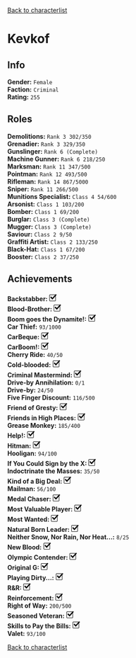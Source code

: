 [Back to characterlist](../Overview.md)

# Kevkof

## Info

**Gender:** `Female`  
**Faction:** `Criminal`  
**Rating:** `255`  

## Roles

**Demolitions:** `Rank 3 302/350`  
**Grenadier:** `Rank 3 329/350`  
**Gunslinger:** `Rank 6 (Complete)`  
**Machine Gunner:** `Rank 6 218/250`  
**Marksman:** `Rank 11 347/500`  
**Pointman:** `Rank 12 493/500`  
**Rifleman:** `Rank 14 867/5000`  
**Sniper:** `Rank 11 266/500`  
**Munitions Specialist:** `Class 4 54/600`  
**Arsonist:** `Class 1 103/200`  
**Bomber:** `Class 1 69/200`  
**Burglar:** `Class 3 (Complete)`  
**Mugger:** `Class 3 (Complete)`  
**Saviour:** `Class 2 9/50`  
**Graffiti Artist:** `Class 2 133/250`  
**Black-Hat:** `Class 1 67/200`  
**Booster:** `Class 2 37/250`  

## Achievements

**Backstabber:** ![Check](../../Images/check.png)  
**Blood-Brother:** ![Check](../../Images/check.png)  
**Boom goes the Dynamite!:** ![Check](../../Images/check.png)  
**Car Thief:** `93/1000`  
**CarBeque:** ![Check](../../Images/check.png)  
**CarBoom!:** ![Check](../../Images/check.png)  
**Cherry Ride:** `40/50`  
**Cold-blooded:** ![Check](../../Images/check.png)  
**Criminal Mastermind:** ![Check](../../Images/check.png)  
**Drive-by Annihilation:** `0/1`  
**Drive-by:** `24/50`  
**Five Finger Discount:** `116/500`  
**Friend of Gresty:** ![Check](../../Images/check.png)  
**Friends in High Places:** ![Check](../../Images/check.png)  
**Grease Monkey:** `185/400`  
**Help!:** ![Check](../../Images/check.png)  
**Hitman:** ![Check](../../Images/check.png)  
**Hooligan:** `94/100`  
**If You Could Sign by the X:** ![Check](../../Images/check.png)  
**Indoctrinate the Masses:** `35/50`  
**Kind of a Big Deal:** ![Check](../../Images/check.png)  
**Mailman:** `56/100`  
**Medal Chaser:** ![Check](../../Images/check.png)  
**Most Valuable Player:** ![Check](../../Images/check.png)  
**Most Wanted:** ![Check](../../Images/check.png)  
**Natural Born Leader:** ![Check](../../Images/check.png)  
**Neither Snow, Nor Rain, Nor Heat...:** `8/25`  
**New Blood:** ![Check](../../Images/check.png)  
**Olympic Contender:** ![Check](../../Images/check.png)  
**Original G:** ![Check](../../Images/check.png)  
**Playing Dirty...:** ![Check](../../Images/check.png)  
**R&R:** ![Check](../../Images/check.png)  
**Reinforcement:** ![Check](../../Images/check.png)  
**Right of Way:** `200/500`  
**Seasoned Veteran:** ![Check](../../Images/check.png)  
**Skills to Pay the Bills:** ![Check](../../Images/check.png)  
**Valet:** `93/100`  

[Back to characterlist](../Overview.md)